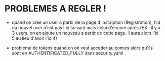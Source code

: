 # PROBLEMES A REGLER !

- quand on crée un user a partir de la page d'inscription (Registration), l'id du nouvel user n'est pas l'id suivant mais celui d'encore après (EX : il y a 3 users, on en ajoute un nouveau a partir de cette page. Il aura alors l'id 5 au lieu d'avoir l'id 4)

- probleme de tokens quand on on veut acceder au comics alors qu'ils sont en AUTHENTIFICATED_FULLY dans security.yaml